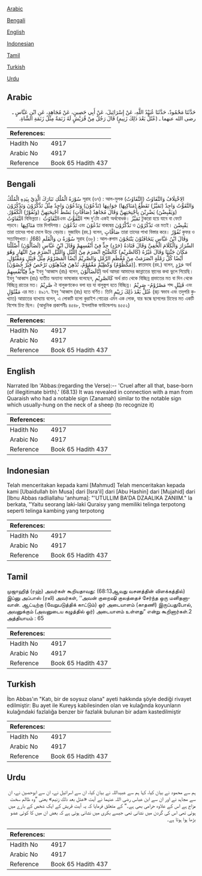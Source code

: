 [Arabic](#arabic)

[Bengali](#bengali)

[English](#english)

[Indonesian](#indonesian)

[Tamil](#tamil)

[Turkish](#turkish)

[Urdu](#urdu)

## Arabic


<div dir="rtl" lang="ar" style={{fontSize:'larger',backgroundColor:'#f8f9fa',padding:20}}>
حَدَّثَنَا مَحْمُودٌ، حَدَّثَنَا عُبَيْدُ اللَّهِ، عَنْ إِسْرَائِيلَ، عَنْ أَبِي حَصِينٍ، عَنْ مُجَاهِدٍ، عَنِ ابْنِ عَبَّاسٍ ـ رضى الله عنهما ـ ‏(‏عُتُلٍّ بَعْدَ ذَلِكَ زَنِيمٍ‏)‏ قَالَ رَجُلٌ مِنْ قُرَيْشٍ لَهُ زَنَمَةٌ مِثْلُ زَنَمَةِ الشَّاةِ‏.‏
</div>
<div style={{backgroundColor:'#f8f9fa',padding:20, marginBottom: 10}}><table> <thead> <tr> <th>References:</th> <th></th> </tr> </thead> <tbody><tr><td>Hadith No</td><td>4917</td></tr><tr><td>Arabic No</td><td>4917</td></tr><tr><td>Reference</td><td>Book 65 Hadith 437</td></tr></tbody></table></div>

## Bengali


<div dir="ltr" lang="bn" style={{fontSize:'larger',backgroundColor:'#f8f9fa',padding:20}}>
سُوْرَةُ الْمُلْكِ تَبَارَكَ الَّذِيْ بِيَدِهِ الْمُلْكُ সূরাহ (৬৭) : আল-মুলক (التَّفَاوُتُ) الِاخْتِلَافُ وَالتَّفَاوُتُ وَالتَّفَوُّتُ وَاحِدٌ (تَمَيَّزُ) تَقَطَّعُ (مَنَاكِبِهَا) جَوَانِبِهَا (تَدَّعُوْنَ) وَتَدْعُوْنَ وَاحِدٌ مِثْلُ تَذَّكَّرُوْنَ وَتَذْكُرُوْنَ (وَيَقْبِضْنَ) يَضْرِبْنَ بِأَجْنِحَتِهِنَّ وَقَالَ مُجَاهِدٌ (صَافَّاتٍ) بَسْطُ أَجْنِحَتِهِنَّ (وَنُفُوْرٌ) الْكُفُوْرُ. التَّفَاوُتُ বিভিন্নতা। التَّفَاوُتُএবং التَّفَوُّتُ শব্দ দু’টো একই অর্থবোধক। تَمَيَّزُ টুকরো হয়ে যাবে বা ফেটে পড়বে। مَنَاكِبِهَا তার দিগদিগন্ত। تَدَّعُوْنَ এবং تَدْعُوْنَ বাক্যদ্বয় تَذَّكَّرُوْنَ ও تَذْكُرُوْنَ এর মতই। يَقْبِضْنَ তারা তাদের পাখা মেলে উড়ে বেড়ায়। মুজাহিদ (রহ.) বলেন, صَافَّاتٍ তারা তাদের পাখা বিস্তার করে। نُفُوْرٌ কুফর ও সত্যবিমুখতা। (68) سُوْرَةُ ن وَالْقَلَمِ সূরাহ (৬৮) : আল-ক্বলাম وَقَالَ ابْنُ عَبَّاسٍ يَتَخَافَتُوْنَ يَنْتَجُوْنَ السِّرَارَ وَالْكَلَامَ الْخَفِيَّ وَقَالَ قَتَادَةُ (حَرْدٍ) جِدٍّ فِيْ أَنْفُسِهِمْ وَقَالَ ابْنُ عَبَّاسٍ (لَضَآلُّوْنَ) أَضْلَلْنَا مَكَانَ جَنَّتِنَا وَقَالَ غَيْرُهُ (كَالصَّرِيْمِ) كَالصُّبْحِ انْصَرَمَ مِنْ اللَّيْلِ وَاللَّيْلِ انْصَرَمَ مِنْ النَّهَارِ وَهُوَ أَيْضًا كُلُّ رَمْلَةٍ انْصَرَمَتْ مِنْ مُعْظَمِ الرَّمْلِ وَالصَّرِيْمُ أَيْضًا الْمَصْرُوْمُ مِثْلُ قَتِيْلٍ وَمَقْتُوْلٍ. [(مَكْظُوْمٌ) وَكَظِيْمٌ مَغْمُوْمٌ، تُدْهِنُ فِيُدْهِنُوْن تَرْخُصُ فَيَرْ خُصُوْنَ]. ক্বাতাদাহ (রহ.) বলেন, حَرْدٍ অর্থ جِدٍّ فِيْٓأَنْفُسِهِمْ ইবনু ‘আব্বাস (রাঃ) বলেন, اِنَّالَضَآلُّوْنَ অর্থ আমরা আমাদের জান্নাতের স্থানের কথা ভুলে গিয়েছি। ইবনু ‘আব্বাস (রাঃ) ব্যতীত অন্যান্য ভাষ্যকার বলেছেন, كَالصَّرِيْمِ অর্থ রাত থেকে বিচ্ছিন্ন প্রভাতের মত বা দিন থেকে বিচ্ছিন্ন রাতের মত। صَّرِيْمُ ঐ বালুকণাকেও বলা হয় যা বালুস্তূপ হতে বিচ্ছিন্ন। مَصْرُوْمُ- صَرِيْمُ শব্দ قَتِيْلٍ এবং مَقْتُوْلٍ এর মত। ৪৯১৭. ইবনু ‘আব্বাস (রাঃ) হতে বর্ণিত। তিনি عُتُلٍّ بَعْدَ ذٰلِكَ زَنِيْمٍ (রূঢ় স্বভাব এবং তদুপরি কুখ্যাত) আয়াতের ব্যাখ্যায় বলেন, এ লোকটি হলো কুরাইশ গোত্রের এমন এক লোক, যার স্কন্ধে ছাগলের চিহ্নের মত একটি বিশেষ চিহ্ন ছিল। (আধুনিক প্রকাশনীঃ ৪৫৪৮, ইসলামিক ফাউন্ডেশনঃ ৪৫৫২)
</div>
<div style={{backgroundColor:'#f8f9fa',padding:20, marginBottom: 10}}><table> <thead> <tr> <th>References:</th> <th></th> </tr> </thead> <tbody><tr><td>Hadith No</td><td>4917</td></tr><tr><td>Arabic No</td><td>4917</td></tr><tr><td>Reference</td><td>Book 65 Hadith 437</td></tr></tbody></table></div>

## English


<div dir="ltr" lang="en" style={{fontSize:'larger',backgroundColor:'#f8f9fa',padding:20}}>
Narrated Ibn 'Abbas:(regarding the Verse):-- 'Cruel after all that, base-born (of illegitimate birth).' (68.13) It was revealed in connection with a man from Quaraish who had a notable sign (Zanamah) similar to the notable sign which usually-hung on the neck of a sheep (to recognize it)
</div>
<div style={{backgroundColor:'#f8f9fa',padding:20, marginBottom: 10}}><table> <thead> <tr> <th>References:</th> <th></th> </tr> </thead> <tbody><tr><td>Hadith No</td><td>4917</td></tr><tr><td>Arabic No</td><td>4917</td></tr><tr><td>Reference</td><td>Book 65 Hadith 437</td></tr></tbody></table></div>

## Indonesian


<div dir="ltr" lang="id" style={{fontSize:'larger',backgroundColor:'#f8f9fa',padding:20}}>
Telah menceritakan kepada kami [Mahmud] Telah menceritakan kepada kami [Ubaidullah bin Musa] dari [Isra'il] dari [Abu Hashin] dari [Mujahid] dari [Ibnu Abbas radliallahu 'anhuma]: "'UTULLIM BA'DA DZAALIKA ZANIIM." Ia berkata, "Yaitu seorang laki-laki Quraisy yang memiliki telinga terpotong seperti telinga kambing yang terpotong
</div>
<div style={{backgroundColor:'#f8f9fa',padding:20, marginBottom: 10}}><table> <thead> <tr> <th>References:</th> <th></th> </tr> </thead> <tbody><tr><td>Hadith No</td><td>4917</td></tr><tr><td>Arabic No</td><td>4917</td></tr><tr><td>Reference</td><td>Book 65 Hadith 437</td></tr></tbody></table></div>

## Tamil


<div dir="ltr" lang="ta" style={{fontSize:'larger',backgroundColor:'#f8f9fa',padding:20}}>
முஜாஹித் (ரஹ்) அவர்கள் கூறியதாவது: (68:13ஆவது வசனத்தின் விளக்கத்தில்) இப்னு அப்பாஸ் (ரலி) அவர்கள், ‘‘அவன் குறைஷி குலத்தைச் சேர்ந்த ஒரு மனிதனாவான். ஆட்டிற்கு (வேறுபடுத்திக் காட்டும்) ஓர் அடையாளம் (காதணி) இருப்பதுபோல், அவனுக்கும் (அவனுடைய கழுத்தில் ஓர்) அடையாளம் உள்ளது” என்று கூறினார்கள்.2 அத்தியாயம் : 65
</div>
<div style={{backgroundColor:'#f8f9fa',padding:20, marginBottom: 10}}><table> <thead> <tr> <th>References:</th> <th></th> </tr> </thead> <tbody><tr><td>Hadith No</td><td>4917</td></tr><tr><td>Arabic No</td><td>4917</td></tr><tr><td>Reference</td><td>Book 65 Hadith 437</td></tr></tbody></table></div>

## Turkish


<div dir="ltr" lang="tr" style={{fontSize:'larger',backgroundColor:'#f8f9fa',padding:20}}>
İbn Abbas'ın "Katı, bir de soysuz olana" ayeti hakkında şöyle dediği rivayet edilmiştir: Bu ayet ile Kureyş kabilesinden olan ve kulağında koyunların kulağındaki fazlalığa benzer bir fazlalık bulunan bir adam kastedilmiştir
</div>
<div style={{backgroundColor:'#f8f9fa',padding:20, marginBottom: 10}}><table> <thead> <tr> <th>References:</th> <th></th> </tr> </thead> <tbody><tr><td>Hadith No</td><td>4917</td></tr><tr><td>Arabic No</td><td>4917</td></tr><tr><td>Reference</td><td>Book 65 Hadith 437</td></tr></tbody></table></div>

## Urdu


<div dir="rtl" lang="ur" style={{fontSize:'larger',backgroundColor:'#f8f9fa',padding:20}}>
ہم سے محمود نے بیان کیا، کہا ہم سے عبیداللہ نے بیان کیا، ان سے اسرائیل نے، ان سے ابوحصین نے، ان سے مجاہد نے اور ان سے ابن عباس رضی اللہ عنہما نے آیت «عتل بعد ذلك زنيم‏» یعنی ”وہ ظالم سخت مزاج ہے اس کے علاوہ حرامی بھی ہے۔“ کے متعلق فرمایا کہ یہ آیت قریش کے ایک شخص کے بارے میں ہوئی تھی اس کی گردن میں نشانی تھی جیسے بکری میں نشانی ہوتی ہے کہ بعض ان میں کا کوئی عضو بڑھا ہوا ہوتا ہے۔
</div>
<div style={{backgroundColor:'#f8f9fa',padding:20, marginBottom: 10}}><table> <thead> <tr> <th>References:</th> <th></th> </tr> </thead> <tbody><tr><td>Hadith No</td><td>4917</td></tr><tr><td>Arabic No</td><td>4917</td></tr><tr><td>Reference</td><td>Book 65 Hadith 437</td></tr></tbody></table></div>